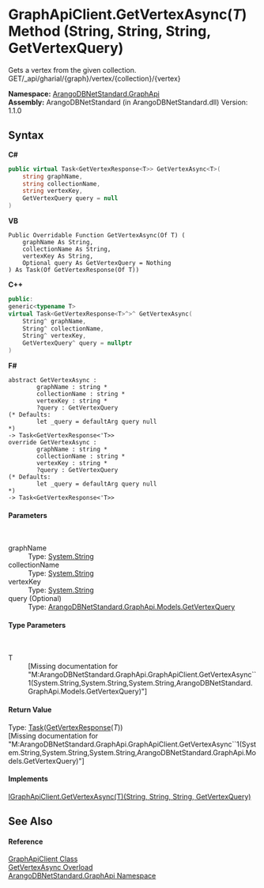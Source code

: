 # GraphApiClient.GetVertexAsync(*T*) Method (String, String, String, GetVertexQuery)
 

Gets a vertex from the given collection. GET/_api/gharial/{graph}/vertex/{collection}/{vertex}

**Namespace:**&nbsp;<a href="5db3e172-88fa-722f-6e7f-25b7310b3db3">ArangoDBNetStandard.GraphApi</a><br />**Assembly:**&nbsp;ArangoDBNetStandard (in ArangoDBNetStandard.dll) Version: 1.1.0

## Syntax

**C#**<br />
``` C#
public virtual Task<GetVertexResponse<T>> GetVertexAsync<T>(
	string graphName,
	string collectionName,
	string vertexKey,
	GetVertexQuery query = null
)

```

**VB**<br />
``` VB
Public Overridable Function GetVertexAsync(Of T) ( 
	graphName As String,
	collectionName As String,
	vertexKey As String,
	Optional query As GetVertexQuery = Nothing
) As Task(Of GetVertexResponse(Of T))
```

**C++**<br />
``` C++
public:
generic<typename T>
virtual Task<GetVertexResponse<T>^>^ GetVertexAsync(
	String^ graphName, 
	String^ collectionName, 
	String^ vertexKey, 
	GetVertexQuery^ query = nullptr
)
```

**F#**<br />
``` F#
abstract GetVertexAsync : 
        graphName : string * 
        collectionName : string * 
        vertexKey : string * 
        ?query : GetVertexQuery 
(* Defaults:
        let _query = defaultArg query null
*)
-> Task<GetVertexResponse<'T>> 
override GetVertexAsync : 
        graphName : string * 
        collectionName : string * 
        vertexKey : string * 
        ?query : GetVertexQuery 
(* Defaults:
        let _query = defaultArg query null
*)
-> Task<GetVertexResponse<'T>> 
```


#### Parameters
&nbsp;<dl><dt>graphName</dt><dd>Type: <a href="https://docs.microsoft.com/dotnet/api/system.string" target="_blank" rel="noopener noreferrer">System.String</a><br /></dd><dt>collectionName</dt><dd>Type: <a href="https://docs.microsoft.com/dotnet/api/system.string" target="_blank" rel="noopener noreferrer">System.String</a><br /></dd><dt>vertexKey</dt><dd>Type: <a href="https://docs.microsoft.com/dotnet/api/system.string" target="_blank" rel="noopener noreferrer">System.String</a><br /></dd><dt>query (Optional)</dt><dd>Type: <a href="5f2e56ce-e226-1df5-9ff4-8b0199866956">ArangoDBNetStandard.GraphApi.Models.GetVertexQuery</a><br /></dd></dl>

#### Type Parameters
&nbsp;<dl><dt>T</dt><dd>\[Missing <typeparam name="T"/> documentation for "M:ArangoDBNetStandard.GraphApi.GraphApiClient.GetVertexAsync``1(System.String,System.String,System.String,ArangoDBNetStandard.GraphApi.Models.GetVertexQuery)"\]</dd></dl>

#### Return Value
Type: <a href="https://docs.microsoft.com/dotnet/api/system.threading.tasks.task-1" target="_blank" rel="noopener noreferrer">Task</a>(<a href="ee040d9e-e0a4-5046-783b-11f895185fd5">GetVertexResponse</a>(*T*))<br />\[Missing <returns> documentation for "M:ArangoDBNetStandard.GraphApi.GraphApiClient.GetVertexAsync``1(System.String,System.String,System.String,ArangoDBNetStandard.GraphApi.Models.GetVertexQuery)"\]

#### Implements
<a href="8405c1a1-e916-6c3f-c759-437c399ad71d">IGraphApiClient.GetVertexAsync(T)(String, String, String, GetVertexQuery)</a><br />

## See Also


#### Reference
<a href="fbeb06c2-7ca5-a17a-b0c2-96abac64dfaa">GraphApiClient Class</a><br /><a href="1447fbb8-8f87-b752-0531-b89d0ac87c2d">GetVertexAsync Overload</a><br /><a href="5db3e172-88fa-722f-6e7f-25b7310b3db3">ArangoDBNetStandard.GraphApi Namespace</a><br />